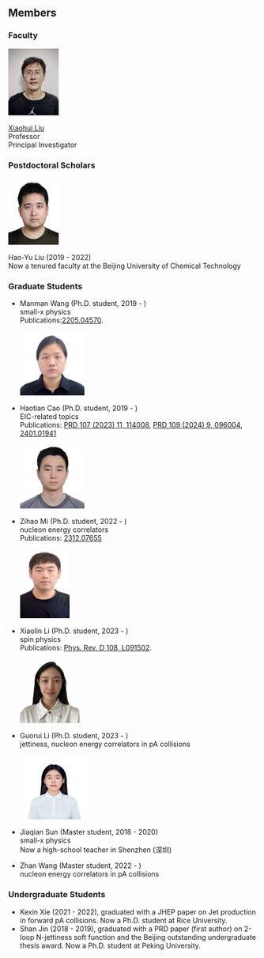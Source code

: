 ## Members 
### Faculty 



<img src="./xiaohuiliu.jpg" width= "102" height= "135" >  

[Xiaohui Liu](https://l-x-x.github.io/CV/)  \
Professor \
Principal Investigator 

### Postdoctoral Scholars

 <img src="./haoyu.JPG" width="102" height="135"> 

Hao-Yu Liu (2019 - 2022)\
Now a tenured faculty at the Beijing University of Chemical Technology

### Graduate Students
- Manman Wang (Ph.D. student, 2019 - )\
  small-x physics\
  Publications:[2205.04570](https://arxiv.org/abs/2205.04570). 

  <img src="./manman.jpg" width="130" height="130">

- Haotian Cao (Ph.D. student, 2019 - )\
  EIC-related topics\
  Publications: [PRD 107 (2023) 11, 114008](https://doi.org/10.1103/PhysRevD.107.114008), [PRD 109 (2024) 9, 096004](https://doi.org/10.1103/PhysRevD.109.096004), [2401.01941 ](https://arxiv.org/abs/2401.01941) 
   
  <img src="./haotian.JPG" width="130" height="130">
  
- Zihao Mi (Ph.D. student, 2022 - )\
  nucleon energy correlators \
  Publications: [2312.07655](https://arxiv.org/abs/2312.07655) 
  
  <img src="./zihao.jpg" width="100" height="140">


- Xiaolin Li (Ph.D. student, 2023 - )\
  spin physics\
  Publications: [Phys. Rev. D 108, L091502](https://doi.org/10.1103/PhysRevD.108.L091502).

  <img src="./xiaolin.jpg" width="120" height="130">

- Guorui Li (Ph.D. student, 2023 - )\
  jettiness, nucleon energy correlators in pA collisions
  
  <img src="./guorui.jpg" width="140" height="130">
 
- Jiaqian Sun (Master student, 2018 - 2020)\
  small-x physics\
  Now a high-school teacher in Shenzhen (深圳) 

- Zhan Wang (Master student, 2022 - )\
  nucleon energy correlators in pA collisions 

### Undergraduate Students
- Kexin Xie (2021 - 2022), graduated with a JHEP paper on Jet production in forward pA collisions. Now a Ph.D. student at Rice University. 
- Shan Jin (2018 - 2019), graduated with a PRD paper (first author) on 2-loop N-jettiness soft function and the Beijing outstanding undergraduate thesis award. Now a Ph.D. student at Peking University. 
